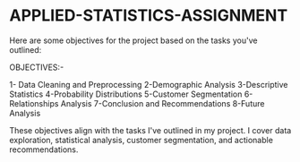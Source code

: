 # APPLIED-STATISTICS-ASSIGNMENT

Here are some objectives for the project based on the tasks you've outlined:

OBJECTIVES:-

1- Data Cleaning and Preprocessing
2-Demographic Analysis
3-Descriptive Statistics
4-Probability Distributions
5-Customer Segmentation
6-Relationships Analysis
7-Conclusion and Recommendations
8-Future Analysis

These objectives align with the tasks I've outlined in my project. I cover data exploration, statistical analysis, customer segmentation, and actionable recommendations.
